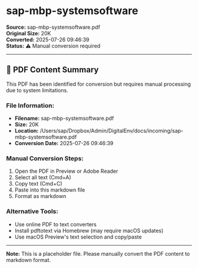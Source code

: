 # sap-mbp-systemsoftware

**Source:** sap-mbp-systemsoftware.pdf  
**Original Size:**  20K  
**Converted:** 2025-07-26 09:46:39  
**Status:** ⚠️ Manual conversion required

---

## 📄 PDF Content Summary

This PDF has been identified for conversion but requires manual processing due to system limitations.

### File Information:
- **Filename:** sap-mbp-systemsoftware.pdf
- **Size:**  20K
- **Location:** /Users/sap/Dropbox/Admin/DigitalEnv/docs/incoming/sap-mbp-systemsoftware.pdf
- **Conversion Date:** 2025-07-26 09:46:39

### Manual Conversion Steps:
1. Open the PDF in Preview or Adobe Reader
2. Select all text (Cmd+A)
3. Copy text (Cmd+C)
4. Paste into this markdown file
5. Format as markdown

### Alternative Tools:
- Use online PDF to text converters
- Install pdftotext via Homebrew (may require macOS updates)
- Use macOS Preview's text selection and copy/paste

---

**Note:** This is a placeholder file. Please manually convert the PDF content to markdown format.
